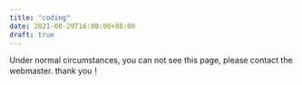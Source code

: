 ```yaml
---
title: "coding"
date: 2021-08-29T16:00:00+08:00
draft: true
---
```


Under normal circumstances, you can not see this page, please contact the webmaster. thank you！